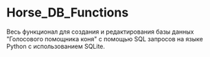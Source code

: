 # Horse_DB_Functions
Весь функционал для создания и редактирования базы данных "Голосового помощника коня" с помощью SQL запросов на языке Python с использованием SQLite.
